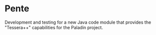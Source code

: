 # Pente

Development and testing for a new Java code module that provides the "Tessera++" capabilities for the Paladin project.
